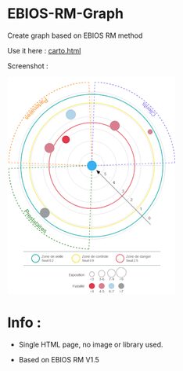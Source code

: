# EBIOS-RM-Graph
Create graph based on EBIOS RM method


Use it here : 
[carto.html](https://seb1k.github.io/EBIOS-RM-Graph/carto.html)


Screenshot :

![Screenshot of EBIOS RM cartographie de dangerosité](https://raw.githubusercontent.com/seb1k/EBIOS-RM-Graph/refs/heads/main/carto-exemple.png)




# Info : 

- Single HTML page, no image or library used.

- Based on EBIOS RM V1.5

